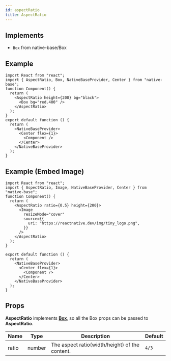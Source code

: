 ```yaml
---
id: aspectRatio
title: AspectRatio
---
```


## Implements

- `Box` from native-base/Box

## Example

```SnackPlayer name=AspectRatio%20Example
import React from "react";
import { AspectRatio, Box, NativeBaseProvider, Center } from "native-base";
function Component() {
  return (
    <AspectRatio height={200} bg="black">
      <Box bg="red.400" />
    </AspectRatio>
  );
}
export default function () {
  return (
    <NativeBaseProvider>
      <Center flex={1}>
        <Component />
      </Center>
    </NativeBaseProvider>
  );
}
```

## Example (Embed Image)

```SnackPlayer name=AspectRatio%20ExampleEmbedImage
import React from "react";
import { AspectRatio, Image, NativeBaseProvider, Center } from "native-base";
function Component() {
  return (
    <AspectRatio ratio={0.5} height={200}>
      <Image
        resizeMode="cover"
        source={{
          uri: "https://reactnative.dev/img/tiny_logo.png",
        }}
      />
    </AspectRatio>
  );
}

export default function () {
  return (
    <NativeBaseProvider>
      <Center flex={1}>
        <Component />
      </Center>
    </NativeBaseProvider>
  );
}

```

## Props

**AspectRatio** implements **[Box](box.md)**, so all the Box props can be passed to **AspectRatio**.

| Name  | Type   | Description                                    | Default |
| ----- | ------ | ---------------------------------------------- | ------- |
| ratio | number | The aspect ratio(width/height) of the content. | `4/3`   |
